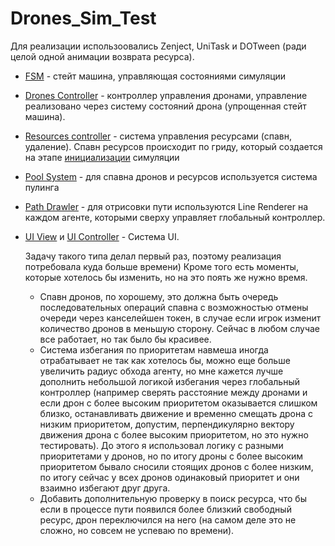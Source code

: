 # Drones_Sim_Test

Для реализации использоовались Zenject, UniTask и DOTween (ради целой одной анимации возврата ресурса).
- [FSM](https://github.com/SotegPublic/Drones_Sim_Test/tree/main/Assets/Scripts/Infrastructure/GameStateMachine) - стейт машина, управляющая состояниями симуляции
- [Drones Controller](https://github.com/SotegPublic/Drones_Sim_Test/blob/main/Assets/Scripts/Drones/DronesController.cs) - контроллер управления дронами, управление реализовано через систему состояний дрона (упрощенная стейт машина).
- [Resources controller](https://github.com/SotegPublic/Drones_Sim_Test/blob/main/Assets/Scripts/ResourcesFolder/ResourcesController.cs) - система управления ресурсами (спавн, удаление). Спавн ресурсов происходит по гриду, который создается на этапе [инициализации](https://github.com/SotegPublic/Drones_Sim_Test/blob/main/Assets/Scripts/Infrastructure/GameStateMachine/States/GamePreparationState.cs) симуляции
- [Pool System](https://github.com/SotegPublic/Drones_Sim_Test/tree/main/Assets/Scripts/Infrastructure/Pool) - для спавна дронов и ресурсов используется система пулинга
- [Path Drawler](https://github.com/SotegPublic/Drones_Sim_Test/blob/main/Assets/Scripts/Drones/DrawDronePathController.cs) - для отрисовки пути используются Line Renderer на каждом агенте, которыми сверху управляет глобальный контроллер.
- [UI View](https://github.com/SotegPublic/Drones_Sim_Test/blob/main/Assets/Scripts/UI/Views/MainUIView.cs) и [UI Controller](https://github.com/SotegPublic/Drones_Sim_Test/blob/main/Assets/Scripts/UI/Controllers/MainUIController.cs) - Система UI.

  Задачу такого типа делал первый раз, поэтому реализация потребовала куда больше времени) Кроме того есть моменты, которые хотелось бы изменить, но на это поять же нужно время.
  - Спавн дронов, по хорошему, это должна быть очередь последовательных операций спавна с возможностью отмены очереди через канселейшен токен, в случае если игрок изменит количество дронов в меньшую сторону. Сейчас в любом случае все работает, но так было бы красивее.
  - Система избегания по приоритетам навмеша иногда отрабатывает не так как хотелось бы, можно еще больше увеличить радиус обхода агенту, но мне кажется лучше дополнить небольшой логикой избегания через глобальный контроллер (например сверять расстояние между дронами и если дрон с более высоким приоритетом оказывается слишком близко, останавливать движение и временно смещать дрона с низким приоритетом, допустим, перпендикулярно вектору движения дрона с более высоким приоритетом, но это нужно тестировать). До этого я использовал логику с разными приоритетами у дронов, но по итогу дроны с более высоким приоритетом бывало сносили стоящих дронов с более низким, по итогу сейчас у всех дронов одинаковый приоритет и они взаимно избегают друг друга.
  - Добавить дополнительную проверку в поиск ресурса, что бы если в процессе пути появился более близкий свободный ресурс, дрон переключился на него (на самом деле это не сложно, но совсем не успеваю по времени).
